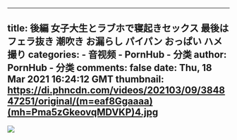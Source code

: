 
---
title: 後編 女子大生とラブホで寝起きセックス 最後はフェラ抜き 潮吹き お漏らし パイパン おっぱい ハメ撮り
categories: 
    - 音视频
    - PornHub - 分类
author: PornHub - 分类
comments: false
date: Thu, 18 Mar 2021 16:24:12 GMT
thumbnail: https://di.phncdn.com/videos/202103/09/384847251/original/(m=eaf8Ggaaaa)(mh=Pma5zGkeovqMDVKP)4.jpg
---

<div>   
<img src="https://di.phncdn.com/videos/202103/09/384847251/original/(m=eaf8Ggaaaa)(mh=Pma5zGkeovqMDVKP)4.jpg" referrerpolicy="no-referrer">  
</div>
            